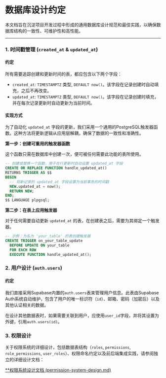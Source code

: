 # 数据库设计约定

本文档旨在沉淀项目开发过程中形成的通用数据库设计规范和最佳实践，以确保数据库结构的一致性、可维护性和高性能。

---

### **1. 时间戳管理 (`created_at` & `updated_at`)**

#### **约定**

所有需要追踪创建和更新时间的表，都应包含以下两个字段：

*   `created_at`: `TIMESTAMPTZ` 类型, `DEFAULT now()`。该字段在记录创建时自动填充，之后不再改变。
*   `updated_at`: `TIMESTAMPTZ` 类型, `DEFAULT now()`。该字段在记录创建时填充，并在每次记录更新时自动更新为当前时间。

#### **实现方式**

为了自动化 `updated_at` 字段的更新，我们采用一个通用的PostgreSQL触发器函数。这种方法将更新逻辑从应用层解耦，确保了数据的一致性和准确性。

**第一步：创建可重用的触发器函数**

这个函数只需在数据库中创建一次，便可被任何需要此功能的表所使用。

```sql
-- 创建或替换一个函数，用于在行更新时自动设置 updated_at 字段
CREATE OR REPLACE FUNCTION handle_updated_at()
RETURNS TRIGGER AS $$
BEGIN
  -- 将新记录的 updated_at 字段设置为当前事务的时间戳
  NEW.updated_at = now();
  RETURN NEW;
END;
$$ LANGUAGE plpgsql;
```

**第二步：在表上应用触发器**

对于任何需要自动更新 `updated_at` 的表，在创建表之后，需要为其绑定一个触发器。

```sql
-- 示例：为名为 'your_table' 的表创建触发器
CREATE TRIGGER on_your_table_update
  BEFORE UPDATE ON your_table
  FOR EACH ROW
  EXECUTE FUNCTION handle_updated_at();
```

### **2. 用户设计 (`auth.users`)**

#### **约定**

我们直接采用Supabase内置的`auth.users`表来管理用户信息。此表由Supabase Auth系统自动维护，包含了用户的唯一标识符（`id`）、邮箱、密码（加密后）以及其他认证相关的数据。

在设计其他数据表时，如果需要关联到用户，应使用`user_id`字段，并将其设置为外键，引用`auth.users(id)`。

### **3. 权限设计**

关于权限系统的详细设计，包括数据表结构（`roles`, `permissions`, `role_permissions`, `user_roles`）、权限命名约定以及前后端集成实践，请参阅独立的详细设计文档：

[**权限系统设计文档 (permission-system-design.md)](./permission-system-design.md)